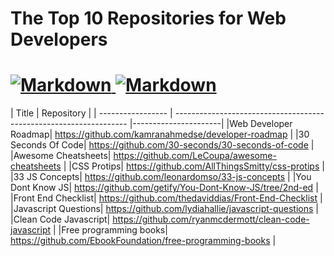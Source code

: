 

# The Top 10 Repositories for Web Developers
<h1 align="left">
  <a href="https://github.com/Gilfoyleee/Best-Repo-for-Web-Developers">
    <img src="https://forthebadge.com/images/badges/made-with-markdown.svg" alt="Markdown">
      <img src="https://forthebadge.com/images/badges/built-with-love.svg" alt="Markdown">
  </a>
</h1>

| Title | Repository |
| ----------------- | ------------------------------------------------------------------ |----------------------|
|Web Developer Roadmap| https://github.com/kamranahmedse/developer-roadmap |
|30 Seconds Of Code|  https://github.com/30-seconds/30-seconds-of-code |
|Awesome Cheatsheets|  https://github.com/LeCoupa/awesome-cheatsheets |
|CSS Protips|  https://github.com/AllThingsSmitty/css-protips |
|33 JS Concepts|  https://github.com/leonardomso/33-js-concepts |
|You Dont Know JS|  https://github.com/getify/You-Dont-Know-JS/tree/2nd-ed |
|Front End Checklist|  https://github.com/thedaviddias/Front-End-Checklist |
|Javascript Questions|  https://github.com/lydiahallie/javascript-questions |
|Clean Code Javascript| https://github.com/ryanmcdermott/clean-code-javascript |
|Free programming books| https://github.com/EbookFoundation/free-programming-books |
